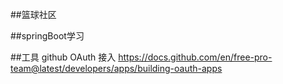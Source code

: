 ##篮球社区

##springBoot学习

##工具
github OAuth 接入
https://docs.github.com/en/free-pro-team@latest/developers/apps/building-oauth-apps
